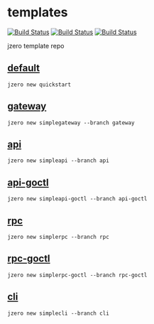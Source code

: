 # templates

[![Build Status](https://img.shields.io/github/actions/workflow/status/jzero-io/templates/ci.yaml?branch=api&label=api&logo=github&style=flat-square)](https://github.com/jzero-io/templates/actions?query=workflow%3Ajzero-ci)
[![Build Status](https://img.shields.io/github/actions/workflow/status/jzero-io/templates/ci.yaml?branch=rpc&label=rpc&logo=github&style=flat-square)](https://github.com/jzero-io/templates/actions?query=workflow%3Ajzero-ci)
[![Build Status](https://img.shields.io/github/actions/workflow/status/jzero-io/templates/ci.yaml?branch=gateway&label=gateway&logo=github&style=flat-square)](https://github.com/jzero-io/templates/actions?query=workflow%3Ajzero-ci)


jzero template repo

## [default](https://github.com/jzero-io/jzero/tree/main/.template)

```shell
jzero new quickstart
```

## [gateway](https://github.com/jzero-io/templates/tree/gateway)

```shell
jzero new simplegateway --branch gateway
```

## [api](https://github.com/jzero-io/templates/tree/api)

```shell
jzero new simpleapi --branch api
```

## [api-goctl](https://github.com/jzero-io/templates/tree/api-goctl)

```shell
jzero new simpleapi-goctl --branch api-goctl
```

## [rpc](https://github.com/jzero-io/templates/tree/rpc)

```shell
jzero new simplerpc --branch rpc
```

## [rpc-goctl](https://github.com/jzero-io/templates/tree/rpc-goctl)

```shell
jzero new simplerpc-goctl --branch rpc-goctl
```

## [cli](https://github.com/jzero-io/templates/tree/cli)

```shell
jzero new simplecli --branch cli
```